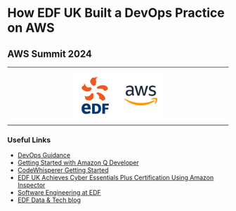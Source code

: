 # How EDF UK Built a DevOps Practice on AWS
## AWS Summit 2024

---

<center>
  <img src="./edf-logo.png" height="100"/>
  <img src="./aws-logo.png" height="100"/>
</center>

---

### Useful Links
- [DevOps Guidance](https://docs.aws.amazon.com/wellarchitected/latest/devops-guidance/devops-guidance.html)
- [Getting Started with Amazon Q Developer](https://docs.aws.amazon.com/amazonq/latest/qdeveloper-ug/getting-started.html)
- [CodeWhisperer Getting Started](https://docs.aws.amazon.com/codewhisperer/latest/userguide/getting-started.html)
- [EDF UK Achieves Cyber Essentials Plus Certification Using Amazon Inspector](https://aws.amazon.com/solutions/case-studies/edf-energy-security-case-study/)
- [Software Engineering at EDF](https://www.edfenergy.com/careers/software-engineer)
- [EDF Data & Tech blog](https://medium.com/edf-data-and-tech)
